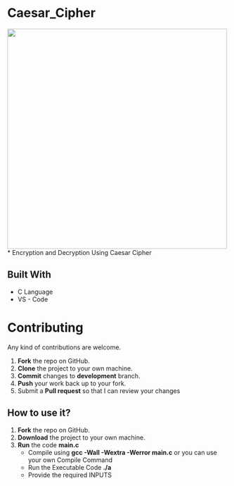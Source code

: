 # Caesar_Cipher
<img src="https://media.giphy.com/media/455jgiG1HYdQ4/giphy.gif" width="500" height="500"/>
* Encryption and Decryption Using Caesar Cipher

## Built With

* C Language
* VS - Code


Contributing
==========
Any kind of contributions are welcome.

1. **Fork** the repo on GitHub.
2. **Clone** the project to your own machine.
3. **Commit** changes to **development** branch.
4. **Push** your work back up to your fork.
5. Submit a **Pull request** so that I can review your changes



## How to use it?

1. **Fork** the repo on GitHub.
2. **Download** the project to your own machine.
3. **Run** the code **main.c**
    * Compile using **gcc -Wall -Wextra -Werror main.c** or you can use your own Compile Command
    * Run the Executable Code **./a**
    * Provide the required INPUTS
 
